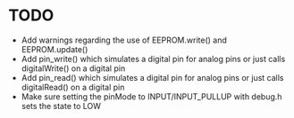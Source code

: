 # TODO
- Add warnings regarding the use of EEPROM.write() and EEPROM.update()
- Add pin_write() which simulates a digital pin for analog pins or just calls digitalWrite() on a digital pin
- Add pin_read() which simulates a digital pin for analog pins or just calls digitalRead() on a digital pin
- Make sure setting the pinMode to INPUT/INPUT_PULLUP with debug.h sets the state to LOW